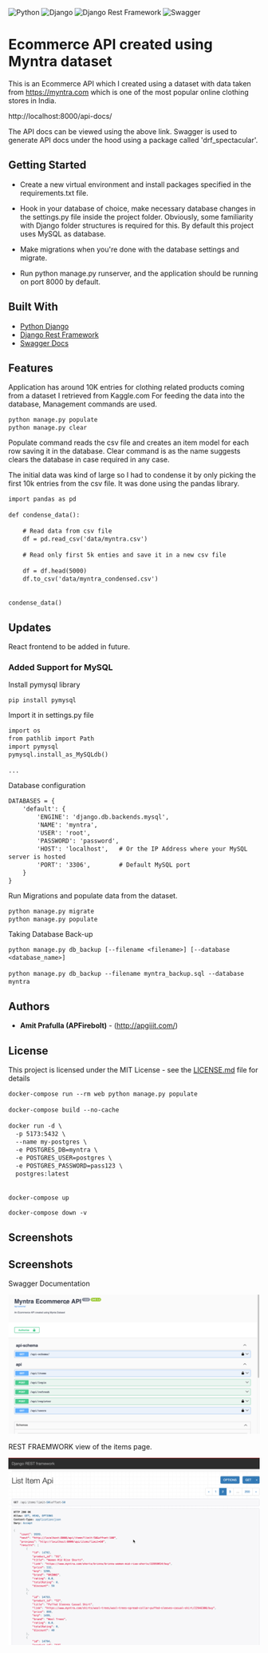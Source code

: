 ![Python](https://img.shields.io/badge/python-3670A0?style=for-the-badge&logo=python&logoColor=ffdd54)
![Django](https://img.shields.io/badge/Django-092E20?style=for-the-badge&logo=django&logoColor=green)
![Django Rest Framework](https://img.shields.io/badge/django%20rest-ff1709?style=for-the-badge&logo=django&logoColor=white)
![Swagger](https://img.shields.io/badge/-Swagger-%23Clojure?style=for-the-badge&logo=swagger&logoColor=white)

# Ecommerce API created using Myntra dataset

This is an Ecommerce API which I created using a dataset with data taken from https://myntra.com which is one of the most popular online clothing stores in India.

http://localhost:8000/api-docs/

The API docs can be viewed using the above link. Swagger is used to generate API docs under the hood using a package called 'drf_spectacular'.

## Getting Started

* Create a new virtual environment and install packages specified in the requirements.txt file.

* Hook in your database of choice, make necessary database changes in the settings.py file inside the project folder. Obviously, some familiarity with Django folder structures is required for this. By default this project uses MySQL as database.

* Make migrations when you're done with the database settings and migrate.
* Run python manage.py runserver, and the application should be running on port 8000 by default.

## Built With

* [Python Django](https://www.djangoproject.com/)
* [Django Rest Framework](https://www.django-rest-framework.org/)
* [Swagger Docs](https://swagger.io/)

## Features 

Application has around 10K entries for clothing related products coming from a dataset I retrieved from Kaggle.com
For feeding the data into the database, Management commands are used.

```
python manage.py populate
python manage.py clear
```

Populate command reads the csv file and creates an item model for each row saving it in the database. Clear command is as the name suggests clears the database in case required in any case.

The initial data was kind of large so I had to condense it by only picking the first 10k entries from the csv file. It was done using the pandas library.

```
import pandas as pd

def condense_data():

    # Read data from csv file
    df = pd.read_csv('data/myntra.csv')

    # Read only first 5k enties and save it in a new csv file

    df = df.head(5000)
    df.to_csv('data/myntra_condensed.csv')


condense_data()

```

## Updates

React frontend to be added in future.

### Added Support for MySQL

Install pymysql library

```
pip install pymysql
```

Import it in settings.py file

```
import os
from pathlib import Path
import pymysql
pymysql.install_as_MySQLdb()

...
```

Database configuration

```
DATABASES = {
    'default': {
        'ENGINE': 'django.db.backends.mysql',
        'NAME': 'myntra',
        'USER': 'root',
        'PASSWORD': 'password',
        'HOST': 'localhost',   # Or the IP Address where your MySQL server is hosted
        'PORT': '3306',        # Default MySQL port
    }
}
```

Run Migrations and populate data from the dataset.

```
python manage.py migrate
python manage.py populate
```

Taking Database Back-up

```
python manage.py db_backup [--filename <filename>] [--database <database_name>]

python manage.py db_backup --filename myntra_backup.sql --database myntra

```

## Authors

* **Amit Prafulla (APFirebolt)** - (http://apgiiit.com/)

## License

This project is licensed under the MIT License - see the [LICENSE.md](LICENSE.md) file for details

```
docker-compose run --rm web python manage.py populate

docker-compose build --no-cache

docker run -d \
  -p 5173:5432 \
  --name my-postgres \
  -e POSTGRES_DB=myntra \
  -e POSTGRES_USER=postgres \
  -e POSTGRES_PASSWORD=pass123 \
  postgres:latest


docker-compose up
```

```
docker-compose down -v
```

## Screenshots

## Screenshots

Swagger Documentation 

![Screenshot 1](screenshots/1.png)

REST FRAEMWORK view of the items page.

![Screenshot 2](screenshots/2.png)


